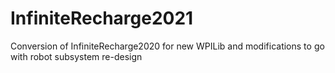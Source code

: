 # InfiniteRecharge2021
Conversion of InfiniteRecharge2020 for new WPILib and modifications to go with robot subsystem re-design
